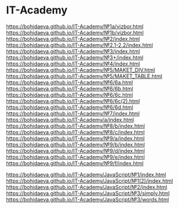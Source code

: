 # IT-Academy

https://bohidaeva.github.io/IT-Academy/№1a/vizbor.html <br>
https://bohidaeva.github.io/IT-Academy/№1b/vizbor.html <br>
https://bohidaeva.github.io/IT-Academy/№2/index.html <br>
https://bohidaeva.github.io/IT-Academy/№2.1-2.2/index.html <br>
https://bohidaeva.github.io/IT-Academy/№3/index.html <br>
https://bohidaeva.github.io/IT-Academy/№3+/index.html <br>
https://bohidaeva.github.io/IT-Academy/№4/index.html <br>
https://bohidaeva.github.io/IT-Academy/№5/MAKET_DIV.html <br>
https://bohidaeva.github.io/IT-Academy/№5/MAKET_TABLE.html <br>
https://bohidaeva.github.io/IT-Academy/№6/6a.html <br>
https://bohidaeva.github.io/IT-Academy/№6/6b.html <br>
https://bohidaeva.github.io/IT-Academy/№6/6c.html <br>
https://bohidaeva.github.io/IT-Academy/№6/6c(2).html <br>
https://bohidaeva.github.io/IT-Academy/№6/6d.html <br>
https://bohidaeva.github.io/IT-Academy/№7/index.html <br>
https://bohidaeva.github.io/IT-Academy/a/index.html <br>
https://bohidaeva.github.io/IT-Academy/№8/b/index.html <br>
https://bohidaeva.github.io/IT-Academy/№8/c/index.html <br>
https://bohidaeva.github.io/IT-Academy/№9/a/index.html <br>
https://bohidaeva.github.io/IT-Academy/№9/b/index.html <br>
https://bohidaeva.github.io/IT-Academy/№9/d/index.html <br>
https://bohidaeva.github.io/IT-Academy/№9/e/index.html <br>
https://bohidaeva.github.io/IT-Academy/№9/f/index.html <br>

https://bohidaeva.github.io/IT-Academy/JavaScript/№1/index.html <br>
https://bohidaeva.github.io/IT-Academy/JavaScript/№1(2)/index.html <br>
https://bohidaeva.github.io/IT-Academy/JavaScript/№2/index.html <br>
https://bohidaeva.github.io/IT-Academy/JavaScript/№3/simply.html <br>
https://bohidaeva.github.io/IT-Academy/JavaScript/№3/words.html <br>
